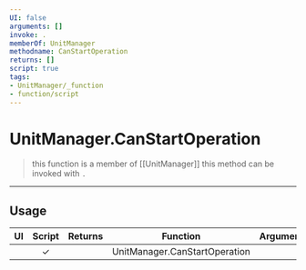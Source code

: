 ```yaml
---
UI: false
arguments: []
invoke: .
memberOf: UnitManager
methodname: CanStartOperation
returns: []
script: true
tags:
- UnitManager/_function
- function/script
---
```

# UnitManager.CanStartOperation
> this function is a member of [[UnitManager]]
> this method can be invoked with `.`
-----
## Usage
|  UI | Script | Returns | Function | Arguments |
|:---:|:------:|-------:|:--------:|:---------|
| |✓||UnitManager.CanStartOperation||
